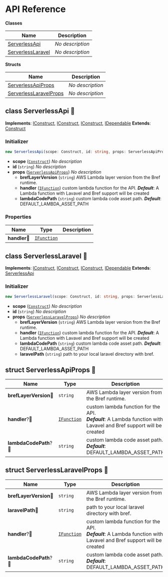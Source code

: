 # API Reference

**Classes**

Name|Description
----|-----------
[ServerlessApi](#cdk-serverless-lamp-serverlessapi)|*No description*
[ServerlessLaravel](#cdk-serverless-lamp-serverlesslaravel)|*No description*


**Structs**

Name|Description
----|-----------
[ServerlessApiProps](#cdk-serverless-lamp-serverlessapiprops)|*No description*
[ServerlessLaravelProps](#cdk-serverless-lamp-serverlesslaravelprops)|*No description*



## class ServerlessApi 🔹 <a id="cdk-serverless-lamp-serverlessapi"></a>



__Implements__: [IConstruct](#constructs-iconstruct), [IConstruct](#aws-cdk-core-iconstruct), [IConstruct](#constructs-iconstruct), [IDependable](#aws-cdk-core-idependable)
__Extends__: [Construct](#aws-cdk-core-construct)

### Initializer




```ts
new ServerlessApi(scope: Construct, id: string, props: ServerlessApiProps)
```

* **scope** (<code>[Construct](#aws-cdk-core-construct)</code>)  *No description*
* **id** (<code>string</code>)  *No description*
* **props** (<code>[ServerlessApiProps](#cdk-serverless-lamp-serverlessapiprops)</code>)  *No description*
  * **brefLayerVersion** (<code>string</code>)  AWS Lambda layer version from the Bref runtime. 
  * **handler** (<code>[IFunction](#aws-cdk-aws-lambda-ifunction)</code>)  custom lambda function for the API. __*Default*__: A Lambda function with Lavavel and Bref support will be created
  * **lambdaCodePath** (<code>string</code>)  custom lambda code asset path. __*Default*__: DEFAULT_LAMBDA_ASSET_PATH



### Properties


Name | Type | Description 
-----|------|-------------
**handler**🔹 | <code>[IFunction](#aws-cdk-aws-lambda-ifunction)</code> | <span></span>



## class ServerlessLaravel 🔹 <a id="cdk-serverless-lamp-serverlesslaravel"></a>



__Implements__: [IConstruct](#constructs-iconstruct), [IConstruct](#aws-cdk-core-iconstruct), [IConstruct](#constructs-iconstruct), [IDependable](#aws-cdk-core-idependable)
__Extends__: [ServerlessApi](#cdk-serverless-lamp-serverlessapi)

### Initializer




```ts
new ServerlessLaravel(scope: Construct, id: string, props: ServerlessLaravelProps)
```

* **scope** (<code>[Construct](#aws-cdk-core-construct)</code>)  *No description*
* **id** (<code>string</code>)  *No description*
* **props** (<code>[ServerlessLaravelProps](#cdk-serverless-lamp-serverlesslaravelprops)</code>)  *No description*
  * **brefLayerVersion** (<code>string</code>)  AWS Lambda layer version from the Bref runtime. 
  * **handler** (<code>[IFunction](#aws-cdk-aws-lambda-ifunction)</code>)  custom lambda function for the API. __*Default*__: A Lambda function with Lavavel and Bref support will be created
  * **lambdaCodePath** (<code>string</code>)  custom lambda code asset path. __*Default*__: DEFAULT_LAMBDA_ASSET_PATH
  * **laravelPath** (<code>string</code>)  path to your local laravel directory with bref. 




## struct ServerlessApiProps 🔹 <a id="cdk-serverless-lamp-serverlessapiprops"></a>






Name | Type | Description 
-----|------|-------------
**brefLayerVersion**🔹 | <code>string</code> | AWS Lambda layer version from the Bref runtime.
**handler**?🔹 | <code>[IFunction](#aws-cdk-aws-lambda-ifunction)</code> | custom lambda function for the API.<br/>__*Default*__: A Lambda function with Lavavel and Bref support will be created
**lambdaCodePath**?🔹 | <code>string</code> | custom lambda code asset path.<br/>__*Default*__: DEFAULT_LAMBDA_ASSET_PATH



## struct ServerlessLaravelProps 🔹 <a id="cdk-serverless-lamp-serverlesslaravelprops"></a>






Name | Type | Description 
-----|------|-------------
**brefLayerVersion**🔹 | <code>string</code> | AWS Lambda layer version from the Bref runtime.
**laravelPath**🔹 | <code>string</code> | path to your local laravel directory with bref.
**handler**?🔹 | <code>[IFunction](#aws-cdk-aws-lambda-ifunction)</code> | custom lambda function for the API.<br/>__*Default*__: A Lambda function with Lavavel and Bref support will be created
**lambdaCodePath**?🔹 | <code>string</code> | custom lambda code asset path.<br/>__*Default*__: DEFAULT_LAMBDA_ASSET_PATH



